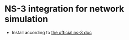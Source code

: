 # NS-3 integration for network simulation 

 - Install according to [the official ns-3 doc](https://www.nsnam.org/docs/tutorial/html/getting-started.html)

